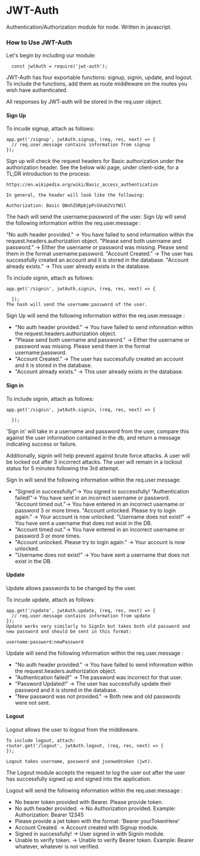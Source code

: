 # JWT-Auth
Authentication/Authorization module for node. Written in javascript.

### How to Use JWT-Auth

Let's begin by including our module: 
```
  const jwtAuth = require('jwt-auth');
```

JWT-Auth has four exportable functions: signup, signin, update, and logout. To include the functions, add them as route middleware on the routes you wish have authenticated.

All responses by JWT-auth will be stored in the req.user object. 

#### Sign Up

To incude signup, attach as follows: 

```
app.get('/signup', jwtAuth.signup, (req, res, next) => {
  // req.user.message contains information from signup
});
```

Sign up will check the request headers for Basic authorization under the authorization header. See the below wiki page, under client-side, for a TL;DR introduction to the process:

```
https://en.wikipedia.org/wiki/Basic_access_authentication

In general, the header will look like the following:

Authorization: Basic QWxhZGRpbjpPcGVuU2VzYW1l
```

The hash will send the username:password of the user.
Sign Up will send the following information within the req.user.message :

"No auth header provided." -> You have failed to send information within the request.headers.authorization object.
"Please send both username and password." -> Either the username or password was missing. Please send them in the format username:password.
"Account Created." -> The user has successfully created an account and it is stored in the database.
"Account already exists." -> This user already exists in the database.

To include signin, attach as follows:
```
app.get('/signin', jwtAuth.signin, (req, res, next) => {

  });
The hash will send the username:password of the user. 
```

Sign Up will send the following information within the req.user.message :


* "No auth header provided."                -> You have failed to send information within the request.headers.authorization object.
* "Please send both username and password." -> Either the username or password was missing. Please send them in the format username:password.
* "Account Created."                        -> The user has successfully created an account and it is stored in the database.
* "Account already exists."                 -> This user already exists in the database. 

#### Sign in

To include signin, attach as follows:

```
app.get('/signin', jwtAuth.signin, (req, res, next) => {

  });
```
'Sign in' will take in a username and password from the user, compare this against the user information contained in the db, and return a message indicating success or failure.

Additionally, signin will help prevent against brute force attacks. A user will be locked out after 3 incorrect attacks. The user will remain in a lockout status for 5 minutes following the 3rd attempt.

Sign In will send the following information within the req.user.message:


* "Signed in successfully!"-> You signed in successfully! "Authentication failed!"-> You have sent in an incorrect username or password. "Account timed out."-> You have entered in an incorrect username or password 3 or more times. "Account unlocked. Please try to login again." -> Your account is now unlocked. "Username does not exist!" -> You have sent a username that does not exist in the DB.
* "Account timed out."-> You have entered in an incorrect username or password 3 or more times.
* "Account unlocked. Please try to login again." -> Your account is now unlocked.
* "Username does not exist!" -> You have sent a username that does not exist in the DB.

#### Update

Update allows passwords to be changed by the user.

To incude update, attach as follows:

```
app.get('/update', jwtAuth.update, (req, res, next) => {
  // req.user.message contains information from update
});
Update works very similarly to SignIn but takes both old password and new password and should be sent in this format:

username:password:newPassword
```
Update will send the following information within the req.user.message :

* "No auth header provided."                -> You have failed to send information within the request.headers.authorization object.
* "Authentication failed!" ->      The password was incorrect for that user.
* "Password Updated!"                        -> The user has successfully update their password and it is stored in the database.
* "New password was not provided."          -> Both new and old passwords were not sent.

#### Logout

Logout allows the user to logout from the middleware.

```
To include logout, attach:
router.get('/logout', jwtAuth.logout, (req, res, next) => {
});

Logout takes username, password and jsonwebtoken (jwt).
```

The Logout module accepts the request to log the user out after the user has successfully signed up and signed into the application.

Logout will send the following information within the req.user.message :
* No bearer token provided with Bearer. Please provide token.
* No auth header provided. -> No Authorization provided. Example: Authorization: Bearer 12345
* Please provide a jwt token with the format: 'Bearer yourTokenHere'
* Account Created. -> Account created with Signup module.
* Signed in successfully! -> User signed in with Signin module.
* Unable to verify token. -> Unable to verify Bearer token. Example: Bearer whatever, whatever is not verified.